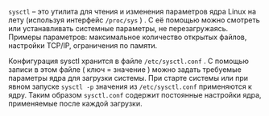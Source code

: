 `sysctl` – это утилита для чтения и изменения параметров ядра Linux на лету (используя
интерфейс `/proc/sys` ) . С её помощью можно смотреть или устанавливать системные
параметры, не перезагружаясь. Примеры параметров: максимальное количество открытых
файлов, настройки TCP/IP, ограничения по памяти.

Конфигурация sysctl хранится в файле `/etc/sysctl.conf` . С помощью записи в этом файле
( ключ = значение ) можно задать требуемые параметры ядра для загрузки системы. При старте системы или при явном запуске `sysctl -p` значения из `/etc/sysctl.conf` применяются к ядру. Таким образом `sysctl.conf` содержит постоянные настройки ядра, применяемые после каждой загрузки.